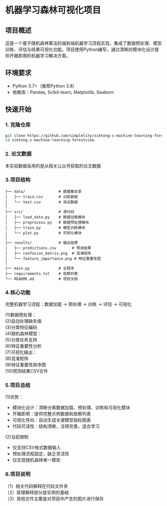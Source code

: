 # 机器学习森林可视化项目

## 项目概述
这是一个基于随机森林算法的端到端机器学习流程实现，集成了数据预处理、模型训练、评估与结果可视化功能。项目使用Python编写，通过清晰的模块化设计提供开箱即用的机器学习解决方案。

## 环境要求
- Python 3.7+（推荐Python 3.8）
- 依赖库：Pandas, Scikit-learn, Matplotlib, Seaborn

## 快速开始

### 1. 克隆仓库

```bash
git clone https://github.com/simplelity/xietong-s-machine-learning-forestview.git
cd xietong-s-machine-learning-forestview
```

### 2. 论文数据

本实验数据采用的是从相关公众号获取的论文数据

### 3.项目结构

```
├── data/               # 数据集目录
│   ├── train.csv       # 训练数据
│   └── test.csv        # 测试数据
│
├── src/                # 源代码
│   ├── load_data.py    # 数据加载模块
│   ├── preprocess.py   # 数据预处理模块
│   ├── train.py        # 模型训练模块
│   └── plot.py         # 可视化模块
│
├── results/            # 输出结果
│   ├── predictions.csv       # 预测结果
│   ├── confusion_matrix.png  # 混淆矩阵
│   └── feature_importance.png # 特征重要性图
│
├── main.py             # 主程序
├── requirements.txt    # 依赖列表
└── README.md           # 项目文档
```

### 4.核心功能

完整机器学习流程：数据加载 → 预处理 → 训练 → 评估 → 可视化

(1)数据预处理：  
(2)自动处理缺失值  
(3)分类特征编码  
(4)随机森林模型：  
(5)分类任务支持  
(6)特征重要性分析  
(7)可视化输出：  
(8)混淆矩阵  
(9)特征重要性排序图  
(10)预测结果CSV文件

### 5.项目总结

(1)优势：
- 模块化设计：清晰分离数据加载、预处理、训练和可视化模块
- 开箱即用：提供完整示例数据和依赖列表
- 可视化导向：自动生成关键模型指标图表
- 代码可读性：结构清晰，注释完善，适合学习

(2)当前限制
- 仅支持CSV格式数据输入
- 预处理流程固定，缺乏灵活性
- 仅实现随机森林单一模型

### 6.项目说明

（1）相关代码解释在代码文件夹  
（2）原理解释部分是实例的基础  
（3）其他文件主要是对项目中产生的图片进行保存
